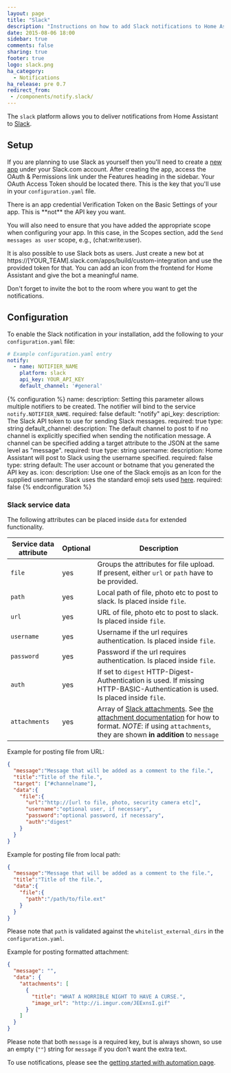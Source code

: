 ```yaml
---
layout: page
title: "Slack"
description: "Instructions on how to add Slack notifications to Home Assistant."
date: 2015-08-06 18:00
sidebar: true
comments: false
sharing: true
footer: true
logo: slack.png
ha_category:
  - Notifications
ha_release: pre 0.7
redirect_from:
 - /components/notify.slack/
---
```



The `slack` platform allows you to deliver notifications from Home Assistant to [Slack](https://slack.com/).

## Setup

If you are planning to use Slack as yourself then you'll need to create a [new app](https://api.slack.com/apps) under your Slack.com account. After creating the app, access the OAuth & Permissions link under the Features heading in the sidebar. Your OAuth Access Token should be located there. This is the key that you'll use in your `configuration.yaml` file.

<p class='note'>
There is an app credential Verification Token on the Basic Settings of your app. This is **not** the API key you want.
</p>

You will also need to ensure that you have added the appropriate scope when configuring your app. In this case, in the Scopes section, add the `Send messages as user` scope, e.g., (chat:write:user).

It is also possible to use Slack bots as users. Just create a new bot at https://[YOUR_TEAM].slack.com/apps/build/custom-integration and use the provided token for that. You can add an icon from the frontend for Home Assistant and give the bot a meaningful name.

Don't forget to invite the bot to the room where you want to get the notifications.

## Configuration

To enable the Slack notification in your installation, add the following to your `configuration.yaml` file:

```yaml
# Example configuration.yaml entry
notify:
  - name: NOTIFIER_NAME
    platform: slack
    api_key: YOUR_API_KEY
    default_channel: '#general'
```

{% configuration %}
name: 
  description: Setting this parameter allows multiple notifiers to be created. The notifier will bind to the service `notify.NOTIFIER_NAME`.
  required: false
  default: "notify"
api_key:
  description: The Slack API token to use for sending Slack messages.
  required: true
  type: string
default_channel:
  description: The default channel to post to if no channel is explicitly specified when sending the notification message.  A channel can be specified adding a target attribute to the JSON at the same level as "message".
  required: true
  type: string
username:
  description: Home Assistant will post to Slack using the username specified.
  required: false
  type: string
  default: The user account or botname that you generated the API key as.
icon:
  description: Use one of the Slack emojis as an Icon for the supplied username.  Slack uses the standard emoji sets used [here](http://www.webpagefx.com/tools/emoji-cheat-sheet/).
  required: false
{% endconfiguration %}

### Slack service data

The following attributes can be placed inside `data` for extended functionality.

| Service data attribute | Optional | Description |
| ---------------------- | -------- | ----------- |
| `file`                 |      yes | Groups the attributes for file upload. If present, either `url` or `path` have to be provided.
| `path `                |      yes | Local path of file, photo etc to post to slack. Is placed inside `file`.
| `url`                  |      yes | URL of file, photo etc to post to slack. Is placed inside `file`.
| `username`             |      yes | Username if the url requires authentication. Is placed inside `file`.
| `password`             |      yes | Password if the url requires authentication. Is placed inside `file`.
| `auth`                 |      yes | If set to `digest` HTTP-Digest-Authentication is used. If missing HTTP-BASIC-Authentication is used. Is placed inside `file`.
| `attachments`          |      yes | Array of [Slack attachments](https://api.slack.com/docs/message-attachments). See [the attachment documentation](https://api.slack.com/docs/message-attachments) for how to format. *NOTE*: if using `attachments`, they are shown **in addition** to `message`

Example for posting file from URL:

```json
{
  "message":"Message that will be added as a comment to the file.",
  "title":"Title of the file.",
  "target": ["#channelname"], 
  "data":{
    "file":{
      "url":"http://[url to file, photo, security camera etc]",
      "username":"optional user, if necessary",
      "password":"optional password, if necessary",
      "auth":"digest"
    }
  }
}
```

Example for posting file from local path:

```json
{
  "message":"Message that will be added as a comment to the file.",
  "title":"Title of the file.",
  "data":{
    "file":{
      "path":"/path/to/file.ext"
    }
  }
}
```

Please note that `path` is validated against the `whitelist_external_dirs` in the `configuration.yaml`.

Example for posting formatted attachment:

```json
{
  "message": "",
  "data": {
    "attachments": [
      {
        "title": "WHAT A HORRIBLE NIGHT TO HAVE A CURSE.",
        "image_url": "http://i.imgur.com/JEExnsI.gif"
      }
    ]
  }
}
```

Please note that both `message` is a required key, but is always shown, so use an empty (`""`) string for `message` if you don't want the extra text.

To use notifications, please see the [getting started with automation page](/getting-started/automation/).
